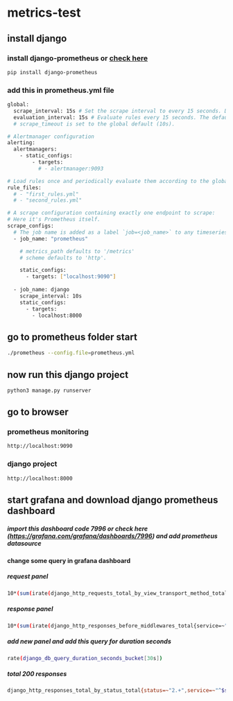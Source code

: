 # metrics-test
## install django 
### install django-prometheus or [check here](https://github.com/korfuri/django-prometheus)
```bash
pip install django-prometheus
```

### add this in prometheus.yml file 
```bash
global:
  scrape_interval: 15s # Set the scrape interval to every 15 seconds. Default is every 1 minute.
  evaluation_interval: 15s # Evaluate rules every 15 seconds. The default is every 1 minute.
  # scrape_timeout is set to the global default (10s).

# Alertmanager configuration
alerting:
  alertmanagers:
    - static_configs:
        - targets:
          # - alertmanager:9093

# Load rules once and periodically evaluate them according to the global 'evaluation_interval'.
rule_files:
  # - "first_rules.yml"
  # - "second_rules.yml"

# A scrape configuration containing exactly one endpoint to scrape:
# Here it's Prometheus itself.
scrape_configs:
  # The job name is added as a label `job=<job_name>` to any timeseries scraped from this config.
  - job_name: "prometheus"

    # metrics_path defaults to '/metrics'
    # scheme defaults to 'http'.

    static_configs:
      - targets: ["localhost:9090"]
  
  - job_name: django
    scrape_interval: 10s
    static_configs:
      - targets:
        - localhost:8000
  ```
## go to prometheus folder start  
```bash
./prometheus --config.file=prometheus.yml
```
## now run this django project 
``` bash
python3 manage.py runserver
```

## go to browser 
### prometheus monitoring 
``` bash
http://localhost:9090
```
### django project
``` bash
http://localhost:8000
```

## start grafana and download django prometheus dashboard 
##### import this dashboard code 7996 or check here (https://grafana.com/grafana/dashboards/7996) and add prometheus datasource

#### change some query in grafana dashboard
##### request panel
```bash
10*(sum(irate(django_http_requests_total_by_view_transport_method_total{service=~"^$service$",view!~"prometheus-django-metrics|healthcheck"}[30s])) by(method, view))
```
##### response panel
```bash
10*(sum(irate(django_http_responses_before_middlewares_total{service=~"^$service$", view!~"prometheus-django-metrics|healthcheck"}[30s])) by(job))
```
##### add new panel and add this query for duration seconds
``` bash
rate(django_db_query_duration_seconds_bucket[30s])
```
##### total 200 responses 
```bash
django_http_responses_total_by_status_total{status=~"2.+",service=~"^$service$"}
```
